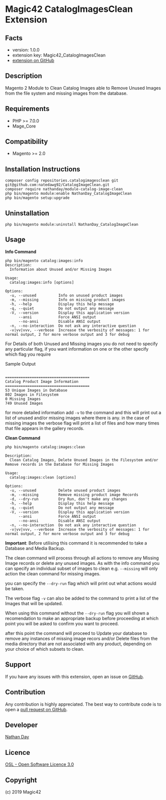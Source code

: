 Magic42 CatalogImagesClean Extension
=====================

Facts
-----
- version: 1.0.0
- extension key: Magic42_CatalogImagesClean
- [extension on GitHub](https://github.com/natedawg92/CatalogImageClean)

Description
-----------
Magento 2 Module to Clean Catalog Images able to Remove Unused Images from the file system and missing images from the database.

Requirements
------------
- PHP >= 7.0.0
- Mage_Core

Compatibility
-------------
- Magento >= 2.0

Installation Instructions
-------------------------
```
composer config repositories.catalogimagesclean git git@github.com:natedawg92/CatalogImageClean.git
composer require nathanday/module-catalog-image-clean
php bin/magento module:enable NathanDay_CatalogImageClean
php bin/magento setup:upgrade
```

Uninstallation
--------------
```
php bin/magento module:uninstall NathanDay_CatalogImageClean
```

Usage
-----

**Info Command**

```
php bin/magento catalog:images:info
Description:
  Information about Unused and/or Missing Images

Usage:
  catalog:images:info [options]

Options:
  -u, --unused          Info on unused product images
  -m, --missing         Info on missing product images
  -h, --help            Display this help message
  -q, --quiet           Do not output any message
  -V, --version         Display this application version
      --ansi            Force ANSI output
      --no-ansi         Disable ANSI output
  -n, --no-interaction  Do not ask any interactive question
  -v|vv|vvv, --verbose  Increase the verbosity of messages: 1 for normal output, 2 for more verbose output and 3 for debug

```
For Details of both Unused and Missing images you do not need to specify any particular flag, if you want information on one or the other specify which flag you require

Sample Output

```

======================================
Catalog Product Image Information
======================================
53 Unique Images in Database
802 Images in Filesystem
0 Missing Images
749 Unused Images

```

for more detailed information add `-v` to the command and this will print out a list of unused and/or missing images where there is any.
in the case of missing images the verbose flag will print a list of files and how many times that file appears in the gallery records.

**Clean Command**

```
php bin/magento catalog:images:clean

Description:
  Clean Catalog Images, Delete Unused Images in the Filesystem and/or Remove records in the Database for Missing Images

Usage:
  catalog:images:clean [options]

Options:
  -u, --unused          Delete unused product images
  -m, --missing         Remove missing product image Records
  -d, --dry-run         Dry Run, don't make any changes
  -h, --help            Display this help message
  -q, --quiet           Do not output any message
  -V, --version         Display this application version
      --ansi            Force ANSI output
      --no-ansi         Disable ANSI output
  -n, --no-interaction  Do not ask any interactive question
  -v|vv|vvv, --verbose  Increase the verbosity of messages: 1 for normal output, 2 for more verbose output and 3 for debug
```

**Important**: Before utilising this command it is recommended to take a Database and Media Backup.

The clean command will process through all actions to remove any Missing Image records or delete any unused images. As with the info command you can specify an individual subset of images to clean e.g. `--missing` will only action the clean command for missing images.

you can specify the `--dry-run` flag which will print out what actions would be taken.

The verbose flag `-v` can also be added to the command to print a list of the Images that will be updated.

When using this command without the `--dry-run` flag you will shown a recomendation to make an appropriate backup before proceeding at which point you will be asked to confirm you want to proceed. 

after this point the command will proceed to Update your database to remove any instances of missing image recors and/or Delete files from the media directory that are not associated with any product, depending on your choice of which subsets to clean.


Support
-------
If you have any issues with this extension, open an issue on [GitHub](https://github.com/natedawg92/CatalogImageClean/issues).

Contribution
------------
Any contribution is highly appreciated. The best way to contribute code is to open a [pull request on GitHub](https://help.github.com/articles/using-pull-requests).

Developer
---------
[Nathan Day](mailto:nathanday92@gmail.com)

Licence
-------
[OSL - Open Software Licence 3.0](http://opensource.org/licenses/osl-3.0.php)

Copyright
---------
(c) 2019 Magic42
